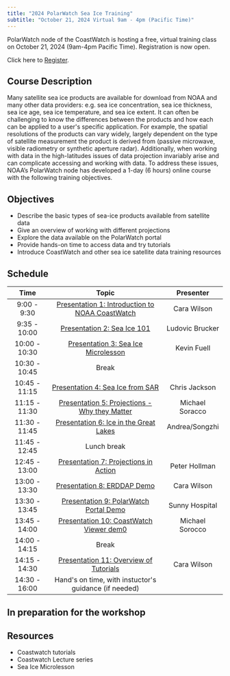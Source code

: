 ```yaml
---
title: "2024 PolarWatch Sea Ice Training"
subtitle: "October 21, 2024 Virtual 9am - 4pm (Pacific Time)"
---
```


PolarWatch node of the CoastWatch is hosting a free, virtual training class on October 21, 2024 (9am-4pm Pacific Time). Registration is now open. 

Click here to [Register](https://lp.constantcontactpages.com/ev/reg/78xuhzs/lp/e266250c-b995-44e4-841e-97b4cc22bbec).


## Course Description
Many satellite sea ice products are available for download from NOAA and many other data providers: e.g. sea ice concentration, sea ice thickness, sea ice age, sea ice temperature, and sea ice extent. It can often be challenging to know the differences between the products and how each can be applied to a user's specific application. For example, the spatial resolutions of the products can vary widely, largely dependent on the type of satellite measurement the product is derived from (passive microwave, visible radiometry or synthetic aperture radar). Additionally, when working with data in the high-latitudes issues of data projection invariably arise and can complicate accessing and working with data. To address these issues, NOAA’s PolarWatch node has developed a 1-day (6 hours) online course with the following training objectives.

## Objectives
* Describe the basic types of sea-ice products available from satellite data
* Give an overview of working with different projections
* Explore the data available on the PolarWatch portal
* Provide hands-on time to access data and try tutorials
* Introduce CoastWatch and other sea ice satellite data training resources

## Schedule

| Time          | Topic                                                                         | Presenter                    |
|:-------------:|:-----------------------------------------------------------------------------:|:----------------------------:|
| 9:00 - 9:30   | [Presentation 1: Introduction to NOAA CoastWatch](presentation1.qmd)               | Cara Wilson           | 
| 9:35 - 10:00  | [Presentation 2: Sea Ice 101](presentation2.qmd)                                   | Ludovic Brucker       |
| 10:00 - 10:30 | [Presentation 3: Sea Ice Microlesson](presentation3.qmd)                           | Kevin Fuell           |
| 10:30 - 10:45 | Break                                                                              |                       |
| 10:45 - 11:15 | [Presentation 4: Sea Ice from SAR](presentation4.qmd)                              | Chris Jackson         |
| 11:15 - 11:30 | [Presentation 5: Projections - Why they Matter](presentation5.qmd)                 | Michael Soracco       |
| 11:30 - 11:45 | [Presentation 6: Ice in the Great Lakes](presentation6.qmd)                        |  Andrea/Songzhi       |
| 11:45 - 12:45 | Lunch break                                                                        |                       |  
| 12:45 - 13:00 | [Presentation 7: Projections in Action ](presentation7.qmd)                        | Peter Hollman         |
| 13:00 - 13:30 | [Presentation 8: ERDDAP Demo  ](presentation8.qmd)                                 | Cara Wilson           |
| 13:30 - 13:45 | [Presentation 9: PolarWatch Portal Demo  ](presentation9.qmd)                      | Sunny Hospital        |
| 13:45 - 14:00 | [Presentation 10: CoastWatch Viewer dem0 ](presentation10.qmd)                     | Michael Sorocco       |
| 14:00 - 14:15 | Break                                                                              |                       |                                    
| 14:15 - 14:30 | [Presentation 11: Overview of Tutorials ](presentation11.qmd)                      |  Cara Wilson          |
| 14:30 - 16:00 | Hand's on time, with instuctor's guidance (if needed)                              |                       |



## In preparation for the workshop

## Resources
- Coastwatch tutorials
- Coastwatch Lecture series
- Sea Ice Microlesson
